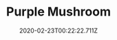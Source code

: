 ---
templateKey: blog-post
featuredpost: false
date: 2020-02-23T00:22:22.711Z
title: Purple Mushroom
description: A rare mushroom found deep in caves.
type: forage
sellPrice: 250
energy: 125
health: 56
featuredimage: /img/Purple_Mushroom.png
tags:
  - forageable
  - Bulletin Board
  - Exotic Foraging Bundle
  - Field Research Bundle
  - Life Elixir
  - Wizard
  - forageable
---